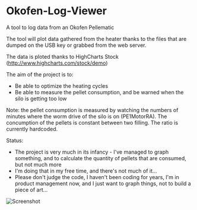 # Okofen-Log-Viewer
A tool to log data from an Okofen Pellematic

The tool will plot data gathered from the heater thanks to the files that are dumped on the USB key or grabbed from the web server.

The data is ploted thanks to HighCharts Stock (http://www.highcharts.com/stock/demo)

The aim of the project is to:
* Be able to optimize the heating cycles
* Be able to measure the pellet consumption, and be warned when the silo is getting too low

Note: the pellet consumption is measured by watching the numbers of minutes where the worm drive of the silo is on (PE1MotorRA). The concumption of the pellets is constant between two filling. The ratio is currently hardcoded.

Status:
* The project is very much in its infancy - I've managed to graph something, and to calculate the quantity of pellets that are consumed, but not much more
* I'm doing that in my free time, and there's not much of it...
* Please don't judge the code, I haven't been coding for years, I'm in product management now, and I just want to graph things, not to build a piece of art...


![Screenshot](https://raw.githubusercontent.com/bertrandgorge/Okofen-Log-Viewer/master/okofen.png)

